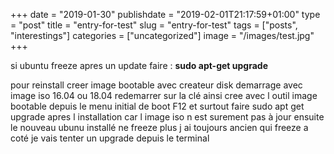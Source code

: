 +++
date = "2019-01-30"
publishdate = "2019-02-01T21:17:59+01:00"
type = "post"
title = "entry-for-test"
slug = "entry-for-test"
tags = ["posts", "interestings"]
categories = ["uncategorized"]
image = "/images/test.jpg"
+++

si ubuntu freeze apres un update
faire : **sudo apt-get upgrade**

pour reinstall creer image bootable avec createur disk demarrage avec image iso 16.04 ou 18.04 
redemarrer sur la clé ainsi cree avec l outil image bootable
depuis le menu initial de boot F12
et surtout faire sudo apt get upgrade apres l installation car l image iso n est surement pas à jour
ensuite le nouveau ubunu installé ne freeze plus
j ai toujours  ancien qui freeze a coté je vais tenter un upgrade depuis le terminal

